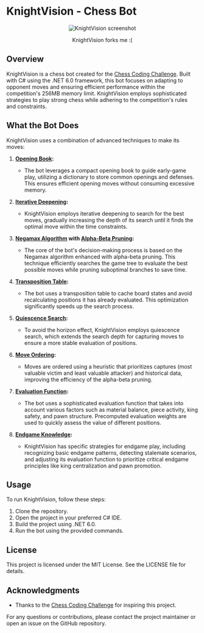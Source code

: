 # KnightVision - Chess Bot

<div align="center">
 
  <img src="https://github.com/redayzarra/KnightVision/assets/113388793/679a66a3-73c2-41ac-9d45-383e246bc0c6" alt="KnightVision screenshot">

KnightVision forks me :(
</div>

## Overview

KnightVision is a chess bot created for the [Chess Coding Challenge](https://github.com/SebLague/Chess-Challenge). Built with C# using the .NET 6.0 framework, this bot focuses on adapting to opponent moves and ensuring efficient performance within the competition's 256MB memory limit. KnightVision employs sophisticated strategies to play strong chess while adhering to the competition's rules and constraints.

## What the Bot Does

KnightVision uses a combination of advanced techniques to make its moves:

1. **[Opening Book](https://www.chessprogramming.org/Opening_Book):**
   - The bot leverages a compact opening book to guide early-game play, utilizing a dictionary to store common openings and defenses. This ensures efficient opening moves without consuming excessive memory.

2. **[Iterative Deepening](https://www.chessprogramming.org/Iterative_Deepening):**
   - KnightVision employs iterative deepening to search for the best moves, gradually increasing the depth of its search until it finds the optimal move within the time constraints.

3. **[Negamax Algorithm](https://www.chessprogramming.org/Negamax) with [Alpha-Beta Pruning](https://www.chessprogramming.org/Alpha-Beta):**
   - The core of the bot's decision-making process is based on the Negamax algorithm enhanced with alpha-beta pruning. This technique efficiently searches the game tree to evaluate the best possible moves while pruning suboptimal branches to save time.

4. **[Transposition Table](https://www.chessprogramming.org/Transposition_Table):**
   - The bot uses a transposition table to cache board states and avoid recalculating positions it has already evaluated. This optimization significantly speeds up the search process.

5. **[Quiescence Search](https://www.chessprogramming.org/Quiescence_Search):**
   - To avoid the horizon effect, KnightVision employs quiescence search, which extends the search depth for capturing moves to ensure a more stable evaluation of positions.

6. **[Move Ordering](https://www.chessprogramming.org/Move_Ordering):**
   - Moves are ordered using a heuristic that prioritizes captures (most valuable victim and least valuable attacker) and historical data, improving the efficiency of the alpha-beta pruning.

7. **[Evaluation Function](https://www.chessprogramming.org/Evaluation):**
   - The bot uses a sophisticated evaluation function that takes into account various factors such as material balance, piece activity, king safety, and pawn structure. Precomputed evaluation weights are used to quickly assess the value of different positions.

8. **[Endgame Knowledge](https://www.chessprogramming.org/Endgame):**
   - KnightVision has specific strategies for endgame play, including recognizing basic endgame patterns, detecting stalemate scenarios, and adjusting its evaluation function to prioritize critical endgame principles like king centralization and pawn promotion.

## Usage

To run KnightVision, follow these steps:

1. Clone the repository.
2. Open the project in your preferred C# IDE.
3. Build the project using .NET 6.0.
4. Run the bot using the provided commands.

## License

This project is licensed under the MIT License. See the LICENSE file for details.

## Acknowledgments

- Thanks to the [Chess Coding Challenge](https://github.com/SebLague/Chess-Challenge) for inspiring this project.

For any questions or contributions, please contact the project maintainer or open an issue on the GitHub repository.
